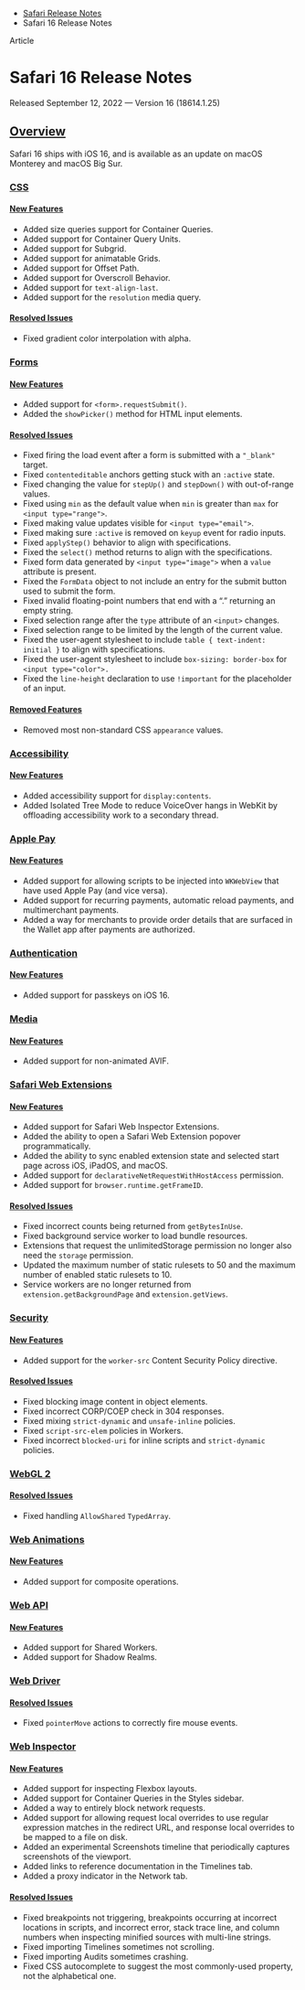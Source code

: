 - [Safari Release Notes](https://developer.apple.com/documentation/safari-release-notes)
- Safari 16 Release Notes

Article

# Safari 16 Release Notes

Released September 12, 2022 — Version 16 (18614.1.25)

## [Overview](https://developer.apple.com/documentation/safari-release-notes/safari-16-release-notes#Overview)

Safari 16 ships with iOS 16, and is available as an update on macOS Monterey and macOS Big Sur.

### [CSS](https://developer.apple.com/documentation/safari-release-notes/safari-16-release-notes#CSS)

#### [New Features](https://developer.apple.com/documentation/safari-release-notes/safari-16-release-notes#New-Features)

- Added size queries support for Container Queries.
- Added support for Container Query Units.
- Added support for Subgrid.
- Added support for animatable Grids.
- Added support for Offset Path.
- Added support for Overscroll Behavior.
- Added support for `text-align-last`.
- Added support for the `resolution` media query.

#### [Resolved Issues](https://developer.apple.com/documentation/safari-release-notes/safari-16-release-notes#Resolved-Issues)

- Fixed gradient color interpolation with alpha.

### [Forms](https://developer.apple.com/documentation/safari-release-notes/safari-16-release-notes#Forms)

#### [New Features](https://developer.apple.com/documentation/safari-release-notes/safari-16-release-notes#New-Features)

- Added support for `<form>.requestSubmit()`.
- Added the `showPicker()` method for HTML input elements.

#### [Resolved Issues](https://developer.apple.com/documentation/safari-release-notes/safari-16-release-notes#Resolved-Issues)

- Fixed firing the load event after a form is submitted with a `"_blank"` target.
- Fixed `contenteditable` anchors getting stuck with an `:active` state.
- Fixed changing the value for `stepUp()` and `stepDown()` with out-of-range values.
- Fixed using `min` as the default value when `min` is greater than `max` for `<input type="range">`.
- Fixed making value updates visible for `<input type="email">`.
- Fixed making sure `:active` is removed on `keyup` event for radio inputs.
- Fixed `applyStep()` behavior to align with specifications.
- Fixed the `select()` method returns to align with the specifications.
- Fixed form data generated by `<input type="image">` when a `value` attribute is present.
- Fixed the `FormData` object to not include an entry for the submit button used to submit the form.
- Fixed invalid floating-point numbers that end with a “.” returning an empty string.
- Fixed selection range after the `type` attribute of an `<input>` changes.
- Fixed selection range to be limited by the length of the current value.
- Fixed the user-agent stylesheet to include `table { text-indent: initial }` to align with specifications.
- Fixed the user-agent stylesheet to include `box-sizing: border-box` for `<input type="color">.`
- Fixed the `line-height` declaration to use `!important` for the placeholder of an input.

#### [Removed Features](https://developer.apple.com/documentation/safari-release-notes/safari-16-release-notes#Removed-Features)

- Removed most non-standard CSS `appearance` values.

### [Accessibility](https://developer.apple.com/documentation/safari-release-notes/safari-16-release-notes#Accessibility)

#### [New Features](https://developer.apple.com/documentation/safari-release-notes/safari-16-release-notes#New-Features)

- Added accessibility support for `display:contents`.
- Added Isolated Tree Mode to reduce VoiceOver hangs in WebKit by offloading accessibility work to a secondary thread.

### [Apple Pay](https://developer.apple.com/documentation/safari-release-notes/safari-16-release-notes#Apple-Pay)

#### [New Features](https://developer.apple.com/documentation/safari-release-notes/safari-16-release-notes#New-Features)

- Added support for allowing scripts to be injected into `WKWebView` that have used Apple Pay (and vice versa).
- Added support for recurring payments, automatic reload payments, and multimerchant payments.
- Added a way for merchants to provide order details that are surfaced in the Wallet app after payments are authorized.

### [Authentication](https://developer.apple.com/documentation/safari-release-notes/safari-16-release-notes#Authentication)

#### [New Features](https://developer.apple.com/documentation/safari-release-notes/safari-16-release-notes#New-Features)

- Added support for passkeys on iOS 16.

### [Media](https://developer.apple.com/documentation/safari-release-notes/safari-16-release-notes#Media)

#### [New Features](https://developer.apple.com/documentation/safari-release-notes/safari-16-release-notes#New-Features)

- Added support for non-animated AVIF.

### [Safari Web Extensions](https://developer.apple.com/documentation/safari-release-notes/safari-16-release-notes#Safari-Web-Extensions)

#### [New Features](https://developer.apple.com/documentation/safari-release-notes/safari-16-release-notes#New-Features)

- Added support for Safari Web Inspector Extensions.
- Added the ability to open a Safari Web Extension popover programmatically.
- Added the ability to sync enabled extension state and selected start page across iOS, iPadOS, and macOS.
- Added support for `declarativeNetRequestWithHostAccess` permission.
- Added support for `browser.runtime.getFrameID`.

#### [Resolved Issues](https://developer.apple.com/documentation/safari-release-notes/safari-16-release-notes#Resolved-Issues)

- Fixed incorrect counts being returned from `getBytesInUse`.
- Fixed background service worker to load bundle resources.
- Extensions that request the unlimitedStorage permission no longer also need the `storage` permission.
- Updated the maximum number of static rulesets to 50 and the maximum number of enabled static rulesets to 10.
- Service workers are no longer returned from `extension.getBackgroundPage` and `extension.getViews`.

### [Security](https://developer.apple.com/documentation/safari-release-notes/safari-16-release-notes#Security)

#### [New Features](https://developer.apple.com/documentation/safari-release-notes/safari-16-release-notes#New-Features)

- Added support for the `worker-src` Content Security Policy directive.

#### [Resolved Issues](https://developer.apple.com/documentation/safari-release-notes/safari-16-release-notes#Resolved-Issues)

- Fixed blocking image content in object elements.
- Fixed incorrect CORP/COEP check in 304 responses.
- Fixed mixing `strict-dynamic` and `unsafe-inline` policies.
- Fixed `script-src-elem` policies in Workers.
- Fixed incorrect `blocked-uri` for inline scripts and `strict-dynamic` policies.

### [WebGL 2](https://developer.apple.com/documentation/safari-release-notes/safari-16-release-notes#WebGL-2)

#### [Resolved Issues](https://developer.apple.com/documentation/safari-release-notes/safari-16-release-notes#Resolved-Issues)

- Fixed handling `AllowShared` `TypedArray`.

### [Web Animations](https://developer.apple.com/documentation/safari-release-notes/safari-16-release-notes#Web-Animations)

#### [New Features](https://developer.apple.com/documentation/safari-release-notes/safari-16-release-notes#New-Features)

- Added support for composite operations.

### [Web API](https://developer.apple.com/documentation/safari-release-notes/safari-16-release-notes#Web-API)

#### [New Features](https://developer.apple.com/documentation/safari-release-notes/safari-16-release-notes#New-Features)

- Added support for Shared Workers.
- Added support for Shadow Realms.

### [Web Driver](https://developer.apple.com/documentation/safari-release-notes/safari-16-release-notes#Web-Driver)

#### [Resolved Issues](https://developer.apple.com/documentation/safari-release-notes/safari-16-release-notes#Resolved-Issues)

- Fixed `pointerMove` actions to correctly fire mouse events.

### [Web Inspector](https://developer.apple.com/documentation/safari-release-notes/safari-16-release-notes#Web-Inspector)

#### [New Features](https://developer.apple.com/documentation/safari-release-notes/safari-16-release-notes#New-Features)

- Added support for inspecting Flexbox layouts.
- Added support for Container Queries in the Styles sidebar.
- Added a way to entirely block network requests.
- Added support for allowing request local overrides to use regular expression matches in the redirect URL, and response local overrides to be mapped to a file on disk.
- Added an experimental Screenshots timeline that periodically captures screenshots of the viewport.
- Added links to reference documentation in the Timelines tab.
- Added a proxy indicator in the Network tab.

#### [Resolved Issues](https://developer.apple.com/documentation/safari-release-notes/safari-16-release-notes#Resolved-Issues)

- Fixed breakpoints not triggering, breakpoints occurring at incorrect locations in scripts, and incorrect error, stack trace line, and column numbers when inspecting minified sources with multi-line strings.
- Fixed importing Timelines sometimes not scrolling.
- Fixed importing Audits sometimes crashing.
- Fixed CSS autocomplete to suggest the most commonly-used property, not the alphabetical one.
